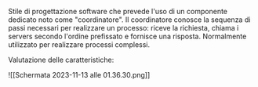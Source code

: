 Stile di progettazione software che prevede l'uso di un componente dedicato noto come "coordinatore".
Il coordinatore conosce la sequenza di passi necessari per realizzare un processo: riceve la richiesta, chiama i servers secondo l'ordine prefissato e fornisce una risposta.
Normalmente utilizzato per realizzare processi complessi.

Valutazione delle caratteristiche:

![[Schermata 2023-11-13 alle 01.36.30.png]]
